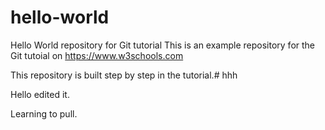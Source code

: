 # hello-world
Hello World repository for Git tutorial
This is an example repository for the Git tutoial on https://www.w3schools.com

This repository is built step by step in the tutorial.# hhh

Hello edited it.

Learning to pull.
